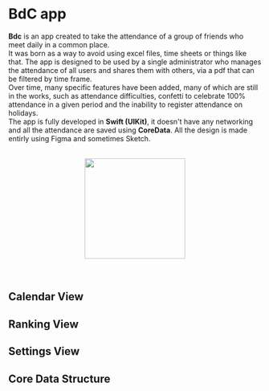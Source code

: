 # BdC app

<b>Bdc</b> is an app created to take the attendance of a group of friends who meet daily in a common place.<br> 
It was born as a way to avoid using excel files, time sheets or things like that.
The app is designed to be used by a single administrator who manages the attendance of all users and shares them with others, via a pdf that can be filtered by time frame.<br>
Over time, many specific features have been added, many of which are still in the works, such as attendance difficulties, confetti to celebrate 100% attendance in a given period and the inability to register attendance on holidays.<br>
The app is fully developed in <b>Swift (UIKit)</b>, it doesn't have any networking and all the attendance are saved using <b>CoreData</b>. All the design is made entirly using Figma and sometimes Sketch.<br><br>

<div align="center">
  <img src="https://user-images.githubusercontent.com/28431608/200068483-343f0a2f-5e7e-455c-97b6-ceba9bccda02.svg" width="200"/>
</div>
<br><br>

## Calendar View

## Ranking View

## Settings View

## Core Data Structure

